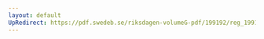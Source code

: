 ```yaml
---
layout: default
UpRedirect: https://pdf.swedeb.se/riksdagen-volumeG-pdf/199192/reg_199192/reg_199192_1036.pdf
---
```

